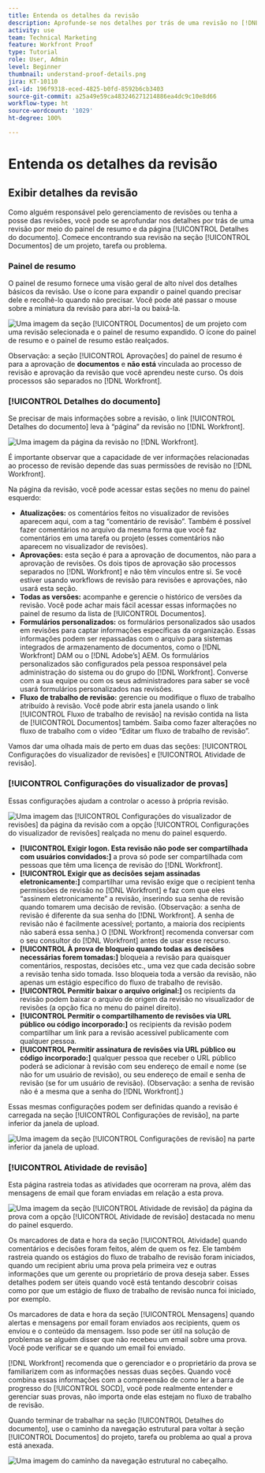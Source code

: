 ```yaml
---
title: Entenda os detalhes da revisão
description: Aprofunde-se nos detalhes por trás de uma revisão no [!DNL  Workfront] por meio do painel de resumo e da página [!UICONTROL Detalhes do documento].
activity: use
team: Technical Marketing
feature: Workfront Proof
type: Tutorial
role: User, Admin
level: Beginner
thumbnail: understand-proof-details.png
jira: KT-10110
exl-id: 196f9318-eced-4825-b0fd-8592b6cb3403
source-git-commit: a25a49e59ca483246271214886ea4dc9c10e8d66
workflow-type: ht
source-wordcount: '1029'
ht-degree: 100%

---
```


# Entenda os detalhes da revisão

## Exibir detalhes da revisão

Como alguém responsável pelo gerenciamento de revisões ou tenha a posse das revisões, você pode se aprofundar nos detalhes por trás de uma revisão por meio do painel de resumo e da página [!UICONTROL Detalhes do documento]. Comece encontrando sua revisão na seção [!UICONTROL Documentos] de um projeto, tarefa ou problema.

### Painel de resumo

O painel de resumo fornece uma visão geral de alto nível dos detalhes básicos da revisão. Use o ícone para expandir o painel quando precisar dele e recolhê-lo quando não precisar. Você pode até passar o mouse sobre a miniatura da revisão para abri-la ou baixá-la.

![Uma imagem da seção [!UICONTROL Documentos] de um projeto com uma revisão selecionada e o painel de resumo expandido. O ícone do painel de resumo e o painel de resumo estão realçados.](assets/document-summary.png)

Observação: a seção [!UICONTROL Aprovações] do painel de resumo é para a aprovação de **documentos** e **não está** vinculada ao processo de revisão e aprovação da revisão que você aprendeu neste curso. Os dois processos são separados no [!DNL Workfront].

### [!UICONTROL Detalhes do documento]

Se precisar de mais informações sobre a revisão, o link [!UICONTROL Detalhes do documento] leva à “página” da revisão no [!DNL Workfront].

![Uma imagem da página da revisão no [!DNL  Workfront].](assets/document-details.png)

É importante observar que a capacidade de ver informações relacionadas ao processo de revisão depende das suas permissões de revisão no [!DNL Workfront].

Na página da revisão, você pode acessar estas seções no menu do painel esquerdo:

* **Atualizações:** os comentários feitos no visualizador de revisões aparecem aqui, com a tag “comentário de revisão”. Também é possível fazer comentários no arquivo da mesma forma que você faz comentários em uma tarefa ou projeto (esses comentários não aparecem no visualizador de revisões).
* **Aprovações:** esta seção é para a aprovação de documentos, não para a aprovação de revisões. Os dois tipos de aprovação são processos separados no [!DNL Workfront] e não têm vínculos entre si. Se você estiver usando workflows de revisão para revisões e aprovações, não usará esta seção.
* **Todas as versões:** acompanhe e gerencie o histórico de versões da revisão. Você pode achar mais fácil acessar essas informações no painel de resumo da lista de [!UICONTROL Documentos].
* **Formulários personalizados:** os formulários personalizados são usados em revisões para captar informações específicas da organização. Essas informações podem ser repassadas com o arquivo para sistemas integrados de armazenamento de documentos, como o [!DNL Workfront] DAM ou o [!DNL Adobe’s] AEM. Os formulários personalizados são configurados pela pessoa responsável pela administração do sistema ou do grupo do [!DNL Workfront]. Converse com a sua equipe ou com os seus administradores para saber se você usará formulários personalizados nas revisões.
* **Fluxo de trabalho de revisão:** gerencie ou modifique o fluxo de trabalho atribuído à revisão. Você pode abrir esta janela usando o link [!UICONTROL Fluxo de trabalho de revisão] na revisão contida na lista de [!UICONTROL Documentos] também. Saiba como fazer alterações no fluxo de trabalho com o vídeo “Editar um fluxo de trabalho de revisão”.

Vamos dar uma olhada mais de perto em duas das seções: [!UICONTROL Configurações do visualizador de revisões] e [!UICONTROL Atividade de revisão].

### [!UICONTROL Configurações do visualizador de provas]

Essas configurações ajudam a controlar o acesso à própria revisão.

![Uma imagem das [!UICONTROL Configurações do visualizador de revisões] da página da revisão com a opção [!UICONTROL Configurações do visualizador de revisões] realçada no menu do painel esquerdo.](assets/proofing-settings-on-details-page.png)

* **[!UICONTROL Exigir logon. Esta revisão não pode ser compartilhada com usuários convidados:]** a prova só pode ser compartilhada com pessoas que têm uma licença de revisão do [!DNL Workfront].
* **[!UICONTROL Exigir que as decisões sejam assinadas eletronicamente:]** compartilhar uma revisão exige que o recipient tenha permissões de revisão no [!DNL Workfront] e faz com que eles “assinem eletronicamente” a revisão, inserindo sua senha de revisão quando tomarem uma decisão de revisão. (Observação: a senha de revisão é diferente da sua senha do [!DNL Workfront]. A senha de revisão não é facilmente acessível; portanto, a maioria dos recipients não saberá essa senha.) O [!DNL Workfront] recomenda conversar com o seu consultor do [!DNL Workfront] antes de usar esse recurso.
* **[!UICONTROL À prova de bloqueio quando todas as decisões necessárias forem tomadas:]** bloqueia a revisão para quaisquer comentários, respostas, decisões etc., uma vez que cada decisão sobre a revisão tenha sido tomada. Isso bloqueia toda a versão da revisão, não apenas um estágio específico do fluxo de trabalho de revisão.
* **[!UICONTROL Permitir baixar o arquivo original:]** os recipients da revisão podem baixar o arquivo de origem da revisão no visualizador de revisões (a opção fica no menu do painel direito).
* **[!UICONTROL Permitir o compartilhamento de revisões via URL público ou código incorporado:]** os recipients da revisão podem compartilhar um link para a revisão acessível publicamente com qualquer pessoa.
* **[!UICONTROL Permitir assinatura de revisões via URL público ou código incorporado:]** qualquer pessoa que receber o URL público poderá se adicionar à revisão com seu endereço de email e nome (se não for um usuário de revisão), ou seu endereço de email e senha de revisão (se for um usuário de revisão). (Observação: a senha de revisão não é a mesma que a senha do [!DNL Workfront].)

Essas mesmas configurações podem ser definidas quando a revisão é carregada na seção [!UICONTROL Configurações de revisão], na parte inferior da janela de upload.

![Uma imagem da seção [!UICONTROL Configurações de revisão] na parte inferior da janela de upload.](assets/proof-settings-on-upload-page.png)

### [!UICONTROL Atividade de revisão]

Esta página rastreia todas as atividades que ocorreram na prova, além das mensagens de email que foram enviadas em relação a esta prova.

![Uma imagem da seção [!UICONTROL Atividade de revisão] da página da prova com a opção [!UICONTROL Atividade de revisão] destacada no menu do painel esquerdo.](assets/proofing-activity-in-details.png)

Os marcadores de data e hora da seção [!UICONTROL Atividade] quando comentários e decisões foram feitos, além de quem os fez. Ele também rastreia quando os estágios do fluxo de trabalho de revisão foram iniciados, quando um recipient abriu uma prova pela primeira vez e outras informações que um gerente ou proprietário de prova deseja saber. Esses detalhes podem ser úteis quando você está tentando descobrir coisas como por que um estágio de fluxo de trabalho de revisão nunca foi iniciado, por exemplo.

Os marcadores de data e hora da seção [!UICONTROL Mensagens] quando alertas e mensagens por email foram enviados aos recipients, quem os enviou e o conteúdo da mensagem. Isso pode ser útil na solução de problemas se alguém disser que não recebeu um email sobre uma prova. Você pode verificar se e quando um email foi enviado.

[!DNL Workfront] recomenda que o gerenciador e o proprietário da prova se familiarizem com as informações nessas duas seções. Quando você combina essas informações com a compreensão de como ler a barra de progresso do [!UICONTROL SOCD], você pode realmente entender e gerenciar suas provas, não importa onde elas estejam no fluxo de trabalho de revisão.

Quando terminar de trabalhar na seção [!UICONTROL Detalhes do documento], use o caminho da navegação estrutural para voltar à seção [!UICONTROL Documentos] do projeto, tarefa ou problema ao qual a prova está anexada.

![Uma imagem do caminho da navegação estrutural no cabeçalho.](assets/proof-breadcrumb.png)

<!--
#### Learn more
* [!UICONTROL Document details] overview
* Add a custom form to a document
* Request document approvals
* Summary for documents overview
* View activity on a proof within [!DNL Workfront]
-->
